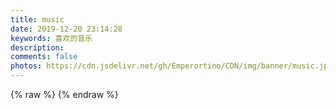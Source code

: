 ```yaml
---
title: music
date: 2019-12-20 23:14:28
keywords: 喜欢的音乐
description: 
comments: false
photos: https://cdn.jsdelivr.net/gh/Emperortino/CDN/img/banner/music.jpg
---
```

{% raw %}
<meting-js
  server="netease"
  type="playlist"
  id="4961799665"
  mutex="true">
</meting-js>
{% endraw %}
